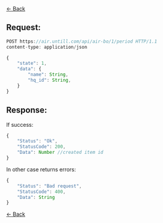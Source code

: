 [← Back](README.md)

## Request: 

```javascript
POST https://air.untill.com/api/air-bo/1/period HTTP/1.1
content-type: application/json

{
    "state": 1,
    "data": {
        "name": String,
        "hq_id": String,
    }
}
```

## Response: 

If success:

```javascript 
{
    "Status": "Ok",
    "StatusCode": 200,
    "Data": Number //created item id
}
```

In other case returns errors:

```javascript
{
    "Status": "Bad request",
    "StatusCode": 400,
    "Data": String
}
```

[← Back](README.md)